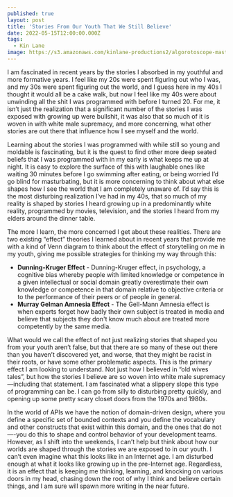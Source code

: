 ```yaml
---
published: true
layout: post
title: 'Stories From Our Youth That We Still Believe'
date: 2022-05-15T12:00:00.000Z
tags:
  - Kin Lane
image: https://s3.amazonaws.com/kinlane-productions2/algorotoscope-master/norman-rockwell-ruby-bridges-old-gas-station_35891228584_o.jpg
---
```

I am fascinated in recent years by the stories I absorbed in my youthful and more formative years. I feel like my 20s were spent figuring out who I was, and my 30s were spent figuring out the world, and I guess here in my 40s I thought it would all be a cake walk, but now I feel like my 40s were about unwinding all the shit I was programmed with before I turned 20. For me, it isn’t just the realization that a significant number of the stories I was exposed with growing up were bullshit, it was also that so much of it is woven in with white male supremacy, and more concerning, what other stories are out there that influence how I see myself and the world.

Learning about the stories I was programmed with while still so young and moldable is fascinating, but it is the quest to find other more deep seated beliefs that I was programmed with in my early is what keeps me up at night. It is easy to explore the surface of this with laughable ones like waiting 30 minutes before I go swimming after eating, or being worried I’d go blind for masturbating, but it is more concerning to think about what else shapes how I see the world that I am completely unaware of. I’d say this is the most disturbing realization I’ve had in my 40s, that so much of my reality is shaped by stories I heard growing up in a predominantly white reality, programmed by movies, television, and the stories I heard from my elders around the dinner table.

The more I learn, the more concerned I get about these realities. There are two existing “effect” theories I learned about in recent years that provide me with a kind of Venn diagram to think about the effect of storytelling on me in my youth, giving me possible strategies for thinking my way through this:

- **Dunning-Kruger Effect** - Dunning-Kruger effect, in psychology, a cognitive bias whereby people with limited knowledge or competence in a given intellectual or social domain greatly overestimate their own knowledge or competence in that domain relative to objective criteria or to the performance of their peers or of people in general.
- **Murray Gelman Amnesia Effect** - The Gell-Mann Amnesia effect is when experts forget how badly their own subject is treated in media and believe that subjects they don't know much about are treated more competently by the same media.

What would we call the effect of not just realizing stories that shaped you from your youth aren’t false, but that there are so many of these out there than you haven’t discovered yet, and worse, that they might be racist in their roots, or have some other problematic aspects. This is the primary effect I am looking to understand. Not just how I believed in “old wives tales”, but how the stories I believe are so woven into white male supremacy—including that statement. I am fascinated what a slippery slope this type of programming can be. I can go from silly to disturbing pretty quickly, and opening up some pretty scary closet doors from the 1970s and 1980s. 

In the world of APIs we have the notion of domain-driven design, where you define a specific set of bounded contexts and you define the vocabulary and other constructs that exist within this domain, and the ones that do not—-you do this to shape and control behavior of your development teams. However, as I shift into the weekends, I can’t help but think about how our worlds are shaped through the stories we are exposed to in our youth. I can’t even imagine what this looks like in an Internet age. I am disturbed enough at what it looks like growing up in the pre-Internet age. Regardless, it is an effect that is keeping me thinking, learning, and knocking on various doors in my head, chasing down the root of why I think and believe certain things, and I am sure will spawn more writing in the near future.
